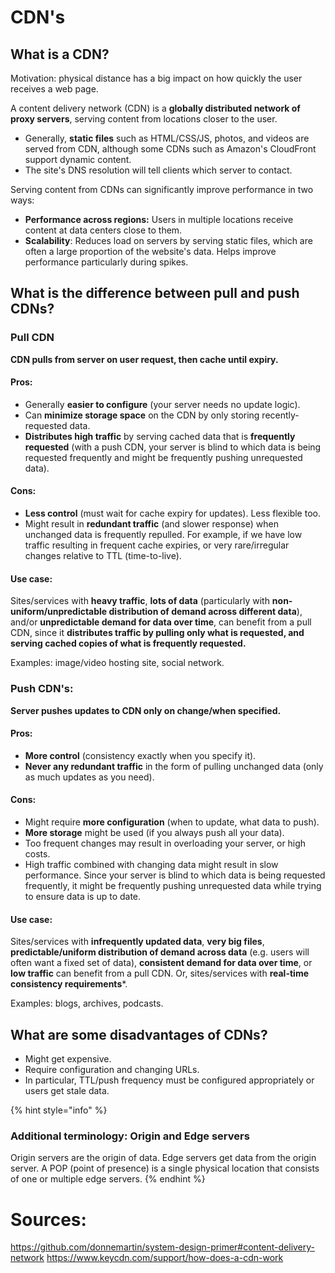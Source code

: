 # CDN's

## What is a CDN?

Motivation: physical distance has a big impact on how quickly the user receives a web page.

A content delivery network (CDN) is a **globally distributed network of proxy servers**, serving content from locations closer to the user. 

- Generally, **static files** such as HTML/CSS/JS, photos, and videos are served from CDN, although some CDNs such as Amazon's CloudFront support dynamic content. 
- The site's DNS resolution will tell clients which server to contact.

Serving content from CDNs can significantly improve performance in two ways:
- **Performance across regions:** Users in multiple locations receive content at data centers close to them. 
- **Scalability**: Reduces load on servers by serving static files, which are often a large proportion of the website's data. Helps improve performance particularly during spikes. 

## What is the difference between pull and push CDNs? 

### Pull CDN
**CDN pulls from server on user request, then cache until expiry.**

#### Pros: 
- Generally **easier to configure** (your server needs no update logic).
- Can **minimize storage space** on the CDN by only storing recently-requested data. 
- **Distributes high traffic** by serving cached data that is **frequently requested** (with a push CDN, your server is blind to which data is being requested frequently and might be frequently pushing unrequested data).

#### Cons: 
- **Less control** (must wait for cache expiry for updates). Less flexible too. 
- Might result in **redundant traffic** (and slower response) when unchanged data is frequently repulled. For example, if we have low traffic resulting in frequent cache expiries, or very rare/irregular changes relative to TTL (time-to-live).

#### Use case: 
Sites/services with **heavy traffic**, **lots of data** (particularly with **non-uniform/unpredictable distribution of demand across different data**), and/or **unpredictable demand for data over time**, can benefit from a pull CDN, since it **distributes traffic by pulling only what is requested, and serving cached copies of what is frequently requested.** 

Examples: image/video hosting site, social network. 

### Push CDN's: 
**Server pushes updates to CDN only on change/when specified.**

#### Pros: 
- **More control** (consistency exactly when you specify it).
- **Never any redundant traffic** in the form of pulling unchanged data (only as much updates as you need).

#### Cons: 
- Might require **more configuration** (when to update, what data to push).
- **More storage** might be used (if you always push all your data).
- Too frequent changes may result in overloading your server, or high costs.
- High traffic combined with changing data might result in slow performance. Since your server is blind to which data is being requested frequently, it might be frequently pushing unrequested data while trying to ensure data is up to date. 

#### Use case: 
Sites/services with **infrequently updated data**, **very big files**, **predictable/uniform distribution of demand across data** (e.g. users will often want a fixed set of data), **consistent demand for data over time**, or **low traffic** can benefit from a pull CDN. Or, sites/services with **real-time consistency requirements***. 

Examples: blogs, archives, podcasts.  

## What are some disadvantages of CDNs? 
- Might get expensive. 
- Require configuration and changing URLs.
- In particular, TTL/push frequency must be configured appropriately or users get stale data.


{% hint style="info" %}
### Additional terminology: Origin and Edge servers 
Origin servers are the origin of data. Edge servers get data from the origin server. A POP (point of presence) is a single physical location that consists of one or multiple edge servers. 
{% endhint %}

# Sources:
https://github.com/donnemartin/system-design-primer#content-delivery-network
https://www.keycdn.com/support/how-does-a-cdn-work